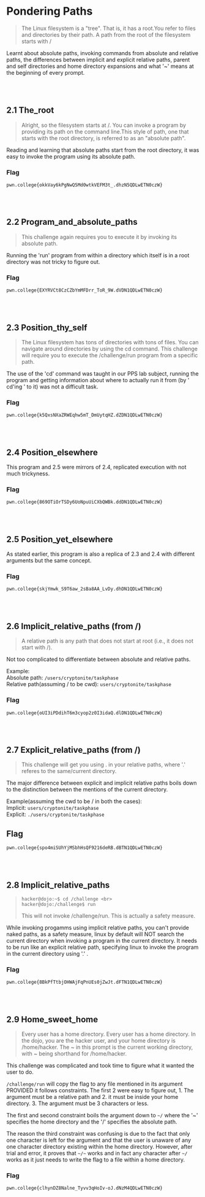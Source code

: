 # Pondering Paths

>The Linux filesystem is a "tree". That is, it has a root.You refer to files and directories by their path. A path from the root of the filesystem starts with /

Learnt about absolute paths, invoking commands from absolute and relative paths, the differences between implicit and explicit relative paths, parent and self directories and home directory expansions and what '~' means at the beginning of every prompt.

<br>
<br>

## 2.1 The_root
>Alright, so the filesystem starts at /. You can invoke a program by providing its path on the command line.This style of path, one that starts with the root directory, is referred to as an "absolute path".

Reading and learning that absolute paths start from the root directory, it was easy to invoke the program using its absolute path.

### Flag
```
pwn.college{okkVay6kPgNwQ5Md0wtkVEFM3t_.dhzN5QDLwETN0czW}
```

<br>
<br>

## 2.2 Program_and_absolute_paths
>This challenge again requires you to execute it by invoking its absolute path.

Running the 'run' program from within a directory which itself is in a root directory was not tricky to figure out.

### Flag
```
pwn.college{EXYRVCt8CzCZbYmMFDrr_ToR_9W.dVDN1QDLwETN0czW}
```
<br>
<br>

## 2.3 Position_thy_self
>The Linux filesystem has tons of directories with tons of files. You can navigate around directories by using the cd command. This challenge will require you to execute the /challenge/run program from a specific path.


The use of the 'cd' command was taught in our PPS lab subject, running the program and getting information about where to actually run it from (by ' cd'ing ' to it) was not a difficult task.

### Flag
```
pwn.college{k5QxsNXaZRWEqhw5mT_DmUytqHZ.dZDN1QDLwETN0czW}
```
<br>
<br>

## 2.4 Position_elsewhere
This program and 2.5 were mirrors of 2.4, replicated execution with not much trickyness.

### Flag

```
pwn.college{869OTiOrTSDy6UoNpuUiCXbQWBk.ddDN1QDLwETN0czW}
```
<br>
<br>

## 2.5 Position_yet_elsewhere
As stated earlier, this program is also a replica of 2.3 and 2.4 with different arguments but the same concept.

### Flag 
```
pwn.college{skjYmwk_S9T6aw_2sBa8AA_LvDy.dhDN1QDLwETN0czW}
```
<br>
<br>

## 2.6 Implicit_relative_paths (from /)
>A relative path is any path that does not start at root (i.e., it does not start with /).

Not too complicated to differentiate between absolute and relative paths.

Example: <br>
Absolute path: ``` /users/cryptonite/taskphase ```<br>
Relative path(assuming / to be cwd): ```users/cryptonite/taskphase```

### Flag
```
pwn.college{oUI3iPDdihT6m3cyop2z0I3idaQ.dlDN1QDLwETN0czW}
```

<br>
<br>

## 2.7 Explicit_relative_paths (from /)
>This challenge will get you using . in your relative paths, where '.' referes to the same/current directory.

The major difference between explicit and implicit relative paths boils down to the distinction between the mentions of the current directory.

Example(assuming the cwd to be / in both the cases): <br>
Implicit: ```users/cryptonite/taskphase``` <br>
Explicit: ```./users/cryptonite/taskphase```

## Flag
```
pwn.college{spo4miSUhYjMSbhHsQF9216deRB.dBTN1QDLwETN0czW}
```

<br>
<br>


## 2.8 Implicit_relative_paths
> ```
> hacker@dojo:~$ cd /challenge <br>
> hacker@dojo:/challenge$ run
> ```
> This will not invoke /challenge/run. This is actually a safety measure.

While invoking progamms using implicit relative paths, you can't provide naked paths, as a safety measure, linux by default will NOT search the current directory when invoking a program in the current directory.
It needs to be run like an explicit relative path, specifying linux to invoke the program in the current directory using '.' .


### Flag
```
pwn.college{8BkPfTtbjOHWAjFqPnUEs0jZwJt.dFTN1QDLwETN0czW}
```

<br>
<br>

## 2.9 Home_sweet_home
>Every user has a home directory. Every user has a home directory. In the dojo, you are the hacker user, and your home directory is /home/hacker. The ~ in this prompt is the current working directory, with ~ being shorthand for /home/hacker.

This challenge was complicated and took time to figure what it wanted the user to do.

 ```/challenge/run``` will copy the flag to any file mentioned in its argument PROVIDED it follows constraints. The first 2 were easy to figure out, 1. The argument must be a relative path and 2. it must be inside your home directory. 3. The argument must be 3 characters or less.

 The first and second constraint boils the argument down to ```~/``` where the '~' specifies the home directory and the '/' specifies the absolute path.
 
 The reason the third constraint was confusing is due to the fact that only one character is left for the argument and that the user is unaware of any one character directory existing within the home directory.
However, after trial and error, it proves that ```~/~``` works and in fact any character after ```~/``` works as it just needs to write the flag to a file within a home directory.

 ### Flag
```
pwn.college{clhynDZ8Nalne_Tyvv3qHoIv-oJ.dNzM4QDLwETN0czW}
```
<br>
<br>






